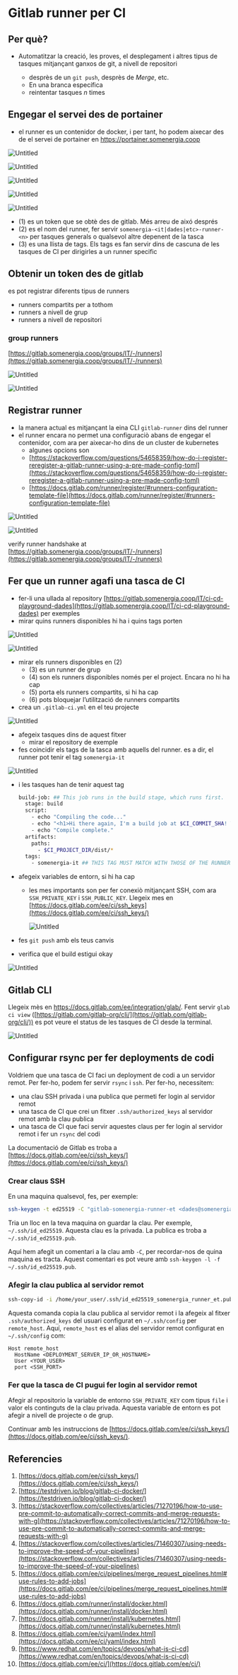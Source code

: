 # Gitlab runner per CI

## Per què?

- Automatitzar la creació, les proves, el desplegament i altres tipus de tasques mitjançant ganxos de git, a nivell de repositori
  
  - desprès de un `git push`, desprès de *Merge*, etc.
  - En una branca específica
  - reintentar tasques *n* times

## Engegar el servei des de portainer

- el runner es un contenidor de docker, i per tant, ho podem aixecar des de el servei de portainer en <https://portainer.somenergia.coop>

![Untitled](./img/gitlab-runner/Untitled.png)

![Untitled](./img/gitlab-runner/Untitled%201.png)

![Untitled](./img/gitlab-runner/Untitled%202.png)

![Untitled](./img/gitlab-runner/Untitled%203.png)

![Untitled](./img/gitlab-runner/Untitled%204.png)

- (1) es un token que se obtè des de gitlab. Més arreu de aixó després
- (2) es el nom del runner, fer servir  `somenergia-<it|dades|etc>-runner-<n>`  per tasques generals o qualsevol altre depenent de la tasca
- (3) es una llista de tags. Els tags es fan servir dins de cascuna de les tasques de CI per dirigirles a un runner specific

## Obtenir un token des de gitlab

es pot registrar diferents tipus de runners

- runners compartits per a tothom
- runners a nivell de grup
- runners a nivell de repositori

### group runners

[https://gitlab.somenergia.coop/groups/IT/-/runners](https://gitlab.somenergia.coop/groups/IT/-/runners)

![Untitled](./img/gitlab-runner/Untitled%205.png)

![Untitled](./img/gitlab-runner/Untitled%206.png)

## Registrar runner

- la manera actual es mitjançant la eina CLI `gitlab-runner` dins del runner
- el runner encara no permet una configuraciò abans de engegar el contenidor, com ara per aixecar-ho dins de un cluster de kubernetes
  - algunes opcions son
  - [https://stackoverflow.com/questions/54658359/how-do-i-register-reregister-a-gitlab-runner-using-a-pre-made-config-toml](https://stackoverflow.com/questions/54658359/how-do-i-register-reregister-a-gitlab-runner-using-a-pre-made-config-toml)
  - [https://docs.gitlab.com/runner/register/#runners-configuration-template-file](https://docs.gitlab.com/runner/register/#runners-configuration-template-file)

![Untitled](./img/gitlab-runner/Untitled%207.png)

![Untitled](./img/gitlab-runner/Untitled%208.png)

verify runner handshake at [https://gitlab.somenergia.coop/groups/IT/-/runners](https://gitlab.somenergia.coop/groups/IT/-/runners)

## Fer que un runner agafi una tasca de CI

- fer-li una ullada al repository [https://gitlab.somenergia.coop/IT/ci-cd-playground-dades](https://gitlab.somenergia.coop/IT/ci-cd-playground-dades) per exemples
- mirar quins runners disponibles hi ha i quins tags porten

![Untitled](./img/gitlab-runner/Untitled%209.png)

![Untitled](./img/gitlab-runner/Untitled%2010.png)

- mirar els runners disponibles en (2)
  - (3) es un runner de grup
  - (4) son els runners disponibles només per el project. Encara no hi ha cap
  - (5) porta els runners compartits, si hi ha cap
  - (6) pots bloquejar l’utilització de runners compartits
- crea un `.gitlab-ci.yml` en el teu projecte

![Untitled](./img/gitlab-runner/Untitled%2011.png)

- afegeix tasques dins de aquest fitxer
  - mirar el repository de exemple
- fes coincidir els tags de la tasca amb aquells del runner. es a dir, el runner pot tenir el tag `somenergia-it`

![Untitled](./img/gitlab-runner/Untitled%2012.png)

- i les tasques han de tenir aquest tag

    ```bash
    build-job: ## This job runs in the build stage, which runs first.
      stage: build
      script:
        - echo "Compiling the code..."
        - echo "<h1>Hi there again, I'm a build job at $CI_COMMIT_SHA! This time from inside a container!</h1>" > $CI_PROJECT_DIR/dist/index-docker.html
        - echo "Compile complete."
      artifacts:
        paths:
          - $CI_PROJECT_DIR/dist/*
      tags:
        - somenergia-it ## THIS TAG MUST MATCH WITH THOSE OF THE RUNNER
    ```

- afegeix variables de entorn, si hi ha cap
  - les mes importants son per fer conexiò mitjançant SSH, com ara `SSH_PRIVATE_KEY` i `SSH_PUBLIC_KEY`. Llegeix mes en [https://docs.gitlab.com/ee/ci/ssh_keys](https://docs.gitlab.com/ee/ci/ssh_keys/)

    ![Untitled](./img/gitlab-runner/Untitled%2013.png)

- fes `git push` amb els teus canvis
- verifica que el build estigui okay

![Untitled](./img/gitlab-runner/Untitled%2014.png)

## Gitlab CLI

Llegeix mès en <https://docs.gitlab.com/ee/integration/glab/>. Fent servir `glab ci view` ([https://gitlab.com/gitlab-org/cli/](https://gitlab.com/gitlab-org/cli/)) es pot veure el status de les tasques de CI desde la terminal.

![Untitled](./img/gitlab-runner/Untitled%2015.png)


## Configurar rsync per fer deployments de codi

Voldriem que una tasca de CI faci un deployment de codi a un servidor remot. Per fer-ho, podem fer servir `rsync` i `ssh`. Per fer-ho, necessitem:

- una clau SSH privada i una publica que permeti fer login al servidor remot
- una tasca de CI que crei un fitxer `.ssh/authorized_keys` al servidor remot amb la clau publica
- una tasca de CI que faci servir aquestes claus per fer login al servidor remot i fer un `rsync` del codi

La documentació de Gitlab es troba a [https://docs.gitlab.com/ee/ci/ssh_keys/](https://docs.gitlab.com/ee/ci/ssh_keys/)

### Crear claus SSH

En una maquina qualsevol, fes, per exemple:

```bash
ssh-keygen -t ed25519 -C "gitlab-somenergia-runner-et <dades@somenergia.coop>"
```

Tria un lloc en la teva maquina on guardar la clau. Per exemple, `~/.ssh/id_ed25519`. Aquesta clau es la privada. La publica es troba a `~/.ssh/id_ed25519.pub`.

Aquí hem afegit un comentari a la clau amb `-C`, per recordar-nos de quina maquina es tracta. Aquest comentari es pot veure amb `ssh-keygen -l -f ~/.ssh/id_ed25519.pub`.

### Afegir la clau publica al servidor remot

```bash
ssh-copy-id -i /home/your_user/.ssh/id_ed25519_somenergia_runner_et.pub remote_host
```

Aquesta comanda copia la clau publica al servidor remot i la afegeix al fitxer `.ssh/authorized_keys` del usuari configurat en `~/.ssh/config` per `remote_host`. Aquí, `remote_host` es el alias del servidor remot configurat en `~/.ssh/config` com:

```text
Host remote_host
  HostName <DEPLOYMENT_SERVER_IP_OR_HOSTNAME>
  User <YOUR_USER>
  port <SSH_PORT>
```

### Fer que la tasca de CI pugui fer login al servidor remot

Afegir al repositorio la variable de entorno `SSH_PRIVATE_KEY` com tipus `file` i valor els continguts de la clau privada. Aquesta variable de entorn es pot afegir a nivell de projecte o de grup.

Continuar amb les instruccions de [https://docs.gitlab.com/ee/ci/ssh_keys/](https://docs.gitlab.com/ee/ci/ssh_keys/).

## Referencies

1. [https://docs.gitlab.com/ee/ci/ssh_keys/](https://docs.gitlab.com/ee/ci/ssh_keys/)
2. [https://testdriven.io/blog/gitlab-ci-docker/](https://testdriven.io/blog/gitlab-ci-docker/)
3. [https://stackoverflow.com/collectives/articles/71270196/how-to-use-pre-commit-to-automatically-correct-commits-and-merge-requests-with-g](https://stackoverflow.com/collectives/articles/71270196/how-to-use-pre-commit-to-automatically-correct-commits-and-merge-requests-with-g)
4. [https://stackoverflow.com/collectives/articles/71460307/using-needs-to-improve-the-speed-of-your-pipelines](https://stackoverflow.com/collectives/articles/71460307/using-needs-to-improve-the-speed-of-your-pipelines)
5. [https://docs.gitlab.com/ee/ci/pipelines/merge_request_pipelines.html#use-rules-to-add-jobs](https://docs.gitlab.com/ee/ci/pipelines/merge_request_pipelines.html#use-rules-to-add-jobs)
6. [https://docs.gitlab.com/runner/install/docker.html](https://docs.gitlab.com/runner/install/docker.html)
7. [https://docs.gitlab.com/runner/install/kubernetes.html](https://docs.gitlab.com/runner/install/kubernetes.html)
8. [https://docs.gitlab.com/ee/ci/yaml/index.html](https://docs.gitlab.com/ee/ci/yaml/index.html)
9. [https://www.redhat.com/en/topics/devops/what-is-ci-cd](https://www.redhat.com/en/topics/devops/what-is-ci-cd)
10. [https://docs.gitlab.com/ee/ci/](https://docs.gitlab.com/ee/ci/)
